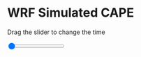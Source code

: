 <h1>WRF Simulated CAPE</h1>
<p>Drag the slider to change the time</p>

<div class="slidecontainer">
<input oninput='setImage(this)' class="slider" type="range" min="0" max="3" value="0" step="1" />
<img id='img'/>
</div>

<script>
var img = document.getElementById('img');
var img_array = ['/assets/images/wrf/cp_wrfout_d01_2020-02-11_12:00:00.png',
'/assets/images/wrf/cp_wrfout_d01_2020-02-11_13:00:00.png',
'/assets/images/wrf/cp_wrfout_d01_2020-02-11_14:00:00.png',];
function setImage(obj)
{
        var value = obj.value;
        img.src = img_array[value];

}
</script>
